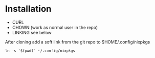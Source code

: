 # Installation

- CURL
- CHOWN (work as normal user in the repo)
- LINKING see below

After cloning add a soft link from the git repo to $HOME/.config/nixpkgs

```
ln -s `$(pwd)` ~/.config/nixpkgs
```
